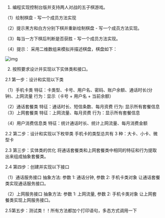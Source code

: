 1. 编程实现控制台版并支持两人对战的五子棋游戏。 

（1）绘制棋盘 - 写一个成员方法实现 

（2）提示黑方和白方分别下棋并重新绘制棋盘 - 写一个成员方法实现。 

（3）每当一方下棋后判断是否获胜 - 写一个成员方法实现。 

（4）提示： 采用二维数组来模拟并描述棋盘，棋盘如下： 

![img](https://s0.lgstatic.com/i/image3/M01/08/ED/CgoCgV6lPoeANwWrAADLvd0SGGM133.png)





2. 按照要求设计并实现以下实体类和接口。 

  2.1 第一步：设计和实现以下类 

  （1）手机卡类 特征：卡类型、卡号、用户名、密码、账户余额、通话时长(分钟)、上网流量 行为：显示（卡号 + 用户名 + 当前余额） 

  （2）通话套餐类 特征：通话时长、短信条数、每月资费 行为: 显示所有套餐信息   （3）上网套餐类 特征：上网流量、每月资费 行为：显示所有套餐信息 

  （4）用户消费信息类 特征：统计通话时长、统计上网流量、每月消费金额 

  2.2 第二步：设计和实现以下枚举类 手机卡的类型总共有 3 种：大卡、小卡、微型卡 

  2.3 第三步：实体类的优化 将通话套餐类和上网套餐类中相同的特征和行为提取出来组成抽象套餐类。 

  2.4 第四步：创建并实现以下接口 

  （1）通话服务接口 抽象方法: 参数 1: 通话分钟, 参数 2: 手机卡类对象 让通话套餐类实现通话服务接口。 

  （2）上网服务接口 抽象方法: 参数 1: 上网流量, 参数 2: 手机卡类对象 让上网套餐类实现上网服务接口。

 2.5第五步：测试类！！所有方法都加个打印语句，多态方式调用一下